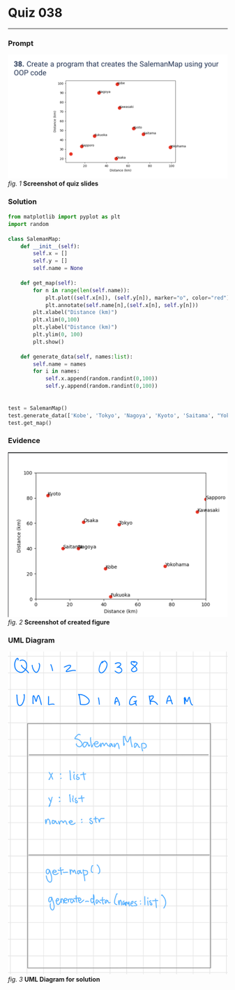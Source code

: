 # Quiz 038
<hr>

### Prompt
![](images/quiz_038_slide.png)
*fig. 1* **Screenshot of quiz slides**

### Solution
```.py
from matplotlib import pyplot as plt
import random

class SalemanMap:
    def __init__(self):
        self.x = []
        self.y = []
        self.name = None

    def get_map(self):
        for n in range(len(self.name)):
            plt.plot((self.x[n]), (self.y[n]), marker="o", color="red")
            plt.annotate(self.name[n],(self.x[n], self.y[n]))
        plt.xlabel("Distance (km)")
        plt.xlim(0,100)
        plt.ylabel("Distance (km)")
        plt.ylim(0, 100)
        plt.show()

    def generate_data(self, names:list):
        self.name = names
        for i in names:
            self.x.append(random.randint(0,100))
            self.y.append(random.randint(0,100))


test = SalemanMap()
test.generate_data(['Kobe', 'Tokyo', 'Nagoya', 'Kyoto', 'Saitama', "Yokohama", "Osaka", "Sapporo", "Fukuoka", "Kawasaki"])
test.get_map()
```

### Evidence
![](images/quiz_038_evidence.png)
*fig. 2* **Screenshot of created figure**

### UML Diagram
![](images/quiz_038_diagram.jpg)
*fig. 3* **UML Diagram for solution**